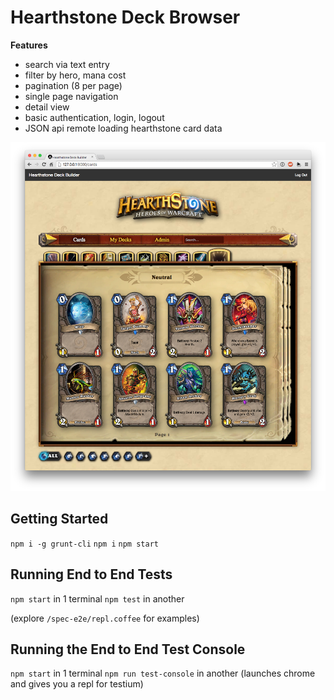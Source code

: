 # Hearthstone Deck Browser

**Features**
- search via text entry
- filter by hero, mana cost
- pagination (8 per page)
- single page navigation
- detail view
- basic authentication, login, logout
- JSON api remote loading hearthstone card data

![App Screenshot](https://raw.githubusercontent.com/davemo/hearthstone-deck-browser/master/app-screenshot.png)

## Getting Started

`npm i -g grunt-cli`
`npm i`
`npm start`

## Running End to End Tests

`npm start` in 1 terminal
`npm test` in another

(explore `/spec-e2e/repl.coffee` for examples)

## Running the End to End Test Console

`npm start` in 1 terminal
`npm run test-console` in another (launches chrome and gives you a repl for testium)
